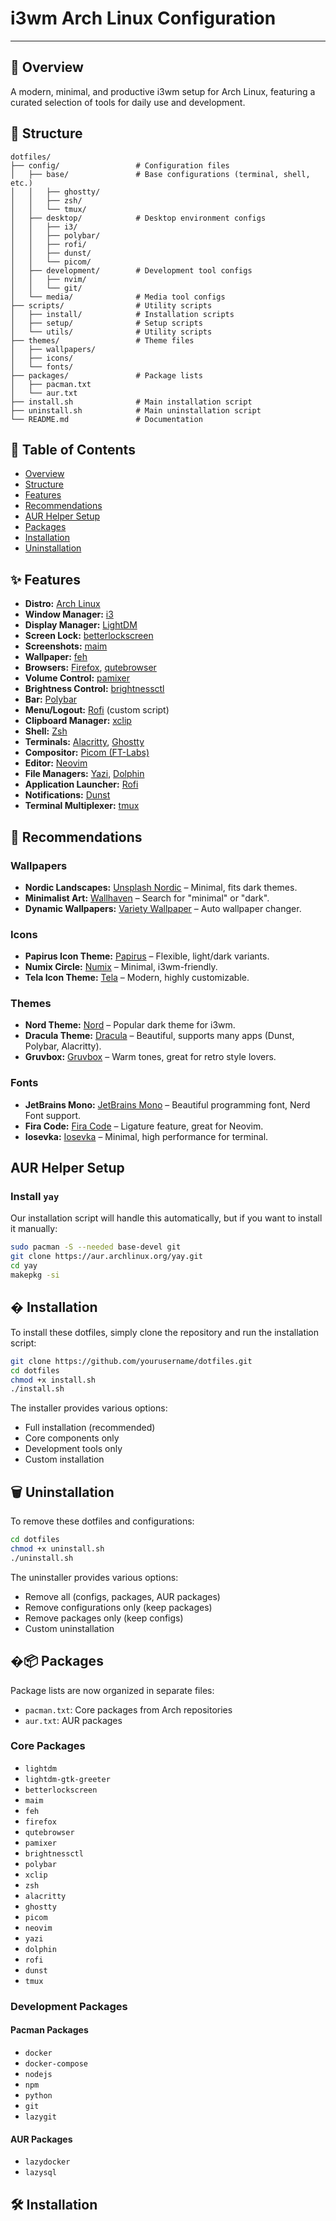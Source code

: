 # i3wm Arch Linux Configuration

---

## 🌸 Overview
A modern, minimal, and productive i3wm setup for Arch Linux, featuring a curated selection of tools for daily use and development.

## 📂 Structure
```
dotfiles/
├── config/                 # Configuration files
│   ├── base/               # Base configurations (terminal, shell, etc.)
│   │   ├── ghostty/
│   │   ├── zsh/
│   │   └── tmux/
│   ├── desktop/            # Desktop environment configs
│   │   ├── i3/
│   │   ├── polybar/
│   │   ├── rofi/
│   │   ├── dunst/
│   │   └── picom/
│   ├── development/        # Development tool configs
│   │   ├── nvim/
│   │   └── git/
│   └── media/              # Media tool configs
├── scripts/                # Utility scripts
│   ├── install/            # Installation scripts
│   ├── setup/              # Setup scripts
│   └── utils/              # Utility scripts
├── themes/                 # Theme files
│   ├── wallpapers/
│   ├── icons/
│   └── fonts/
├── packages/               # Package lists
│   ├── pacman.txt
│   └── aur.txt
├── install.sh              # Main installation script
├── uninstall.sh            # Main uninstallation script
└── README.md               # Documentation
```

## 📑 Table of Contents
- [Overview](#-overview)
- [Structure](#-structure)
- [Features](#-features)
- [Recommendations](#-recommendations)
- [AUR Helper Setup](#aur-helper-setup)
- [Packages](#-package)
- [Installation](#️-installation)
- [Uninstallation](#-uninstallation)

## ✨ Features
- **Distro:** [Arch Linux](https://archlinux.org/)
- **Window Manager:** [i3](https://i3wm.org/)
- **Display Manager:** [LightDM](https://www.lightdm.org/)
- **Screen Lock:** [betterlockscreen](https://github.com/betterlockscreen/betterlockscreen)
- **Screenshots:** [maim](https://github.com/naelstrof/maim)
- **Wallpaper:** [feh](https://feh.finalrewind.org/)
- **Browsers:** [Firefox](https://www.mozilla.org/en-US/firefox/new/), [qutebrowser](https://qutebrowser.org/)
- **Volume Control:** [pamixer](https://github.com/cdemoulins/pamixer)
- **Brightness Control:** [brightnessctl](https://github.com/Hummer12007/brightnessctl)
- **Bar:** [Polybar](https://github.com/polybar/polybar)
- **Menu/Logout:** [Rofi](https://github.com/davatorium/rofi) (custom script)
- **Clipboard Manager:** [xclip](https://github.com/astrand/xclip)
- **Shell:** [Zsh](https://www.zsh.org/)
- **Terminals:** [Alacritty](https://alacritty.org/), [Ghostty](https://ghostty.org/)
- **Compositor:** [Picom (FT-Labs)](https://github.com/FT-Labs/picom)
- **Editor:** [Neovim](https://neovim.io/)
- **File Managers:** [Yazi](https://github.com/sxyazi/yazi), [Dolphin](https://apps.kde.org/dolphin/)
- **Application Launcher:** [Rofi](https://github.com/davatorium/rofi)
- **Notifications:** [Dunst](https://dunst-project.org/)
- **Terminal Multiplexer:** [tmux](https://github.com/tmux/tmux/wiki)

## 🎨 Recommendations
### Wallpapers
- **Nordic Landscapes:** [Unsplash Nordic](https://unsplash.com/s/photos/nordic-landscape) – Minimal, fits dark themes.
- **Minimalist Art:** [Wallhaven](https://wallhaven.cc/) – Search for "minimal" or "dark".
- **Dynamic Wallpapers:** [Variety Wallpaper](https://peterlevi.com/variety/) – Auto wallpaper changer.

### Icons
- **Papirus Icon Theme:** [Papirus](https://github.com/PapirusDevelopmentTeam/papirus-icon-theme) – Flexible, light/dark variants.
- **Numix Circle:** [Numix](https://github.com/numixproject/numix-icon-theme-circle) – Minimal, i3wm-friendly.
- **Tela Icon Theme:** [Tela](https://github.com/vinceliuice/Tela-icon-theme) – Modern, highly customizable.

### Themes
- **Nord Theme:** [Nord](https://www.nordtheme.com/) – Popular dark theme for i3wm.
- **Dracula Theme:** [Dracula](https://draculatheme.com/) – Beautiful, supports many apps (Dunst, Polybar, Alacritty).
- **Gruvbox:** [Gruvbox](https://github.com/morhetz/gruvbox) – Warm tones, great for retro style lovers.

### Fonts
- **JetBrains Mono:** [JetBrains Mono](https://www.jetbrains.com/lp/mono/) – Beautiful programming font, Nerd Font support.
- **Fira Code:** [Fira Code](https://github.com/tonsky/FiraCode) – Ligature feature, great for Neovim.
- **Iosevka:** [Iosevka](https://typeof.net/Iosevka/) – Minimal, high performance for terminal.

## AUR Helper Setup
### Install `yay`
Our installation script will handle this automatically, but if you want to install it manually:
```bash
sudo pacman -S --needed base-devel git
git clone https://aur.archlinux.org/yay.git
cd yay
makepkg -si
```

## � Installation
To install these dotfiles, simply clone the repository and run the installation script:

```bash
git clone https://github.com/yourusername/dotfiles.git
cd dotfiles
chmod +x install.sh
./install.sh
```

The installer provides various options:
- Full installation (recommended)
- Core components only
- Development tools only
- Custom installation

## 🗑️ Uninstallation
To remove these dotfiles and configurations:

```bash
cd dotfiles
chmod +x uninstall.sh
./uninstall.sh
```

The uninstaller provides various options:
- Remove all (configs, packages, AUR packages)
- Remove configurations only (keep packages)
- Remove packages only (keep configs)
- Custom uninstallation

## �📦 Packages
Package lists are now organized in separate files:
- `pacman.txt`: Core packages from Arch repositories
- `aur.txt`: AUR packages

### Core Packages
- `lightdm`
- `lightdm-gtk-greeter`
- `betterlockscreen`
- `maim`
- `feh`
- `firefox`
- `qutebrowser`
- `pamixer`
- `brightnessctl`
- `polybar`
- `xclip`
- `zsh`
- `alacritty`
- `ghostty`
- `picom`
- `neovim`
- `yazi`
- `dolphin`
- `rofi`
- `dunst`
- `tmux`

### Development Packages

#### Pacman Packages
- `docker`
- `docker-compose`
- `nodejs`
- `npm`
- `python`
- `git`
- `lazygit`

#### AUR Packages
- `lazydocker`
- `lazysql`

## 🛠️ Installation
